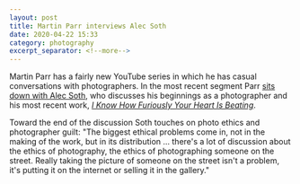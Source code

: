 ```yaml
---
layout: post
title: Martin Parr interviews Alec Soth
date: 2020-04-22 15:33
category: photography
excerpt_separator: <!--more-->
---
```

Martin Parr has a fairly new YouTube series in which he has casual conversations with photographers. In the most recent segment Parr [sits down with Alec Soth](https://www.youtube.com/watch?v=fUyzwFJe2-s), who discusses his beginnings as a photographer and his most recent work, _[I Know How Furiously Your Heart Is Beating](https://alecsoth.com/photography/projects/i-know-how-furiously-your-heart-is-beating)_.  

Toward the end of the discussion Soth touches on photo ethics and photographer guilt: "The biggest ethical problems come in, not in the making of the work, but in its distribution ... there's a lot of discussion about the ethics of photography, the ethics of photographing someone on the street. Really taking the picture of someone on the street isn't a problem, it's putting it on the internet or selling it in the gallery."<!--more-->
